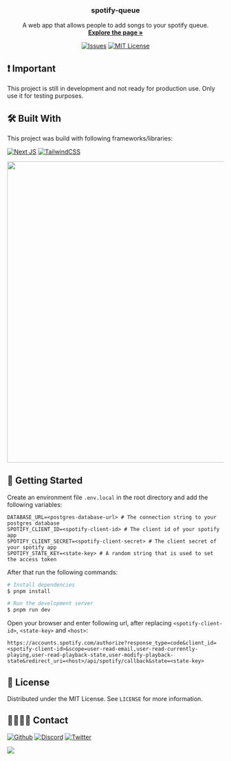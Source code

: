 <a name="readme-top"></a>

<div align="center">
  <h3 align="center">spotify-queue</h3>
  <p align="center">
    A web app that allows people to add songs to your spotify queue.
    <br />
    <a href="https://spotify.drischdaan.dev/"><strong>Explore the page »</strong></a>
    <br />
  </p>
</div>

<div align="center">

[![Issues][issues-shield]][issues-url]
[![MIT License][license-shield]][license-url]

</div>

## ❗ Important

This project is still in development and not ready for production use.
Only use it for testing purposes.

## 🛠️ Built With

This project was build with following frameworks/libraries:

[![Next JS][NextJs]][NextJs-url]
[![TailwindCSS][TailwindCSS]][TailwindCSS-url]

<img src="https://i.imgur.com/ZJREqpE.jpeg" height=700>

## 🚀 Getting Started

Create an environment file `.env.local` in the root directory and add the following variables:

```environment
DATABASE_URL=<postgres-database-url> # The connection string to your postgres database
SPOTIFY_CLIENT_ID=<spotify-client-id> # The client id of your spotify app
SPOTIFY_CLIENT_SECRET=<spotify-client-secret> # The client secret of your spotify app
SPOTIFY_STATE_KEY=<state-key> # A random string that is used to set the access token
```

After that run the following commands:

```bash
# Install dependencies
$ pnpm install

# Run the development server
$ pnpm run dev
```

Open your browser and enter following url, after replacing `<spotify-client-id>`, `<state-key>` and `<host>`:

```text
https://accounts.spotify.com/authorize?response_type=code&client_id=<spotify-client-id>&scope=user-read-email,user-read-currently-playing,user-read-playback-state,user-modify-playback-state&redirect_uri=<host>/api/spotify/callback&state=<state-key>
```

## 📜 License

Distributed under the MIT License. See `LICENSE` for more information.

## 🫱🏽‍🫲🏽 Contact

[![Github][Github]][Github-url]
[![Discord][Discord]][Discord-url]
[![Twitter][Twitter]][Twitter-url]

<div>
    <a href="https://www.buymeacoffee.com/Drischdaan">
        <img src="https://img.buymeacoffee.com/button-api/?text=Buy me a coffee&emoji=&slug=Drischdaan&button_colour=BD5FFF&font_colour=ffffff&font_family=Lato&outline_colour=000000&coffee_colour=FFDD00">
    </a>
</div>

<!-- Variables -->

[issues-shield]: https://img.shields.io/github/issues/Drischdaan/drischdaan.dev.svg?style=for-the-badge
[issues-url]: https://github.com/Drischdaan/drischdaan.dev/issues
[license-shield]: https://img.shields.io/github/license/Drischdaan/drischdaan.dev.svg?style=for-the-badge
[license-url]: https://github.com/Drischdaan/drischdaan.dev/blob/master/LICENSE.txt

<!-- Frameworks -->

[NextJs]: https://img.shields.io/badge/Next-black?style=for-the-badge&logo=next.js&logoColor=white
[NextJs-url]: https://nextjs.org/
[TailwindCSS]: https://img.shields.io/badge/tailwindcss-%2338B2AC.svg?style=for-the-badge&logo=tailwind-css&logoColor=white
[TailwindCSS-url]: https://tailwindcss.com/

<!-- Socials -->

[Github]: https://skillicons.dev/icons?i=github
[Github-url]: https://github.com/Drischdaan
[Discord]: https://skillicons.dev/icons?i=discord
[Discord-url]: https://discord.com/users/244115221776433152
[Twitter]: https://skillicons.dev/icons?i=twitter
[Twitter-url]: https://twitter.com/Drischdaan

<!-- https://github.com/tandpfun/skill-icons -->
<!-- https://github.com/Ileriayo/markdown-badges -->
